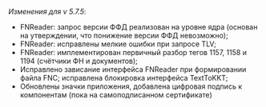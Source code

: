 _Изменения для v 5.7.5_:
- FNReader: запрос версии ФФД реализован на уровне ядра (основан на утверждении, что понижение версии ФФД невозможно);
- FNReader: исправлены мелкие ошибки при запросе TLV;
- FNReader: имплементирован первичный разбор тегов 1157, 1158 и 1194 (счётчики ФН и документов);
- Исправлено зависание интерфейса FNReader при формировании файла FNC; исправлена блокировка интерфейса TextToKKT;
- Обновлены значки приложения, добавлена цифровая подпись к компонентам (пока на самоподписанном сертификате)
